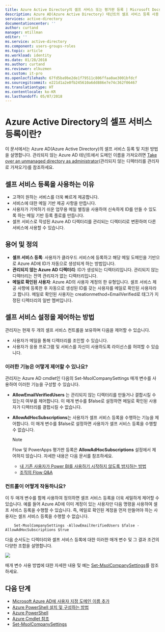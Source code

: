 ```yaml
---
title: Azure Active Directory의 셀프 서비스 또는 평가판 등록 | Microsoft Docs
description: Azure AD(Azure Active Directory) 테넌트의 셀프 서비스 등록 사용
services: active-directory
documentationcenter: ''
author: curtand
manager: mtillman
editor: ''
ms.service: active-directory
ms.component: users-groups-roles
ms.topic: article
ms.workload: identity
ms.date: 01/28/2018
ms.author: curtand
ms.reviewer: elkuzmen
ms.custom: it-pro
ms.openlocfilehash: 67fd5ba9be2de1f79511c806ffaa0ae3001bfdcf
ms.sourcegitcommit: e221d1a2e0fb245610a6dd886e7e74c362f06467
ms.translationtype: HT
ms.contentlocale: ko-KR
ms.lasthandoff: 05/07/2018
---
```

# <a name="what-is-self-service-signup-for-azure-active-directory"></a>Azure Active Directory의 셀프 서비스 등록이란?
이 문서에서는 Azure AD(Azure Active Directory)의 셀프 서비스 등록 및 지원 방법을 설명합니다. 관리되지 않는 Azure AD 테넌트에서 도메인 이름을 가져오려면 [Take over an unmanaged directory as administrator](domains-admin-takeover.md)(관리되지 않는 디렉터리를 관리자로 가져오기)를 참조하세요.

## <a name="why-use-self-service-signup"></a>셀프 서비스 등록을 사용하는 이유
* 고객이 원하는 서비스를 더욱 빠르게 제공합니다.
* 서비스에 대한 메일 기반 제공 사항을 만듭니다.
* 사용자가 기억하기 쉬운 업무용 메일 별칭을 사용하여 신속하게 ID를 만들 수 있도록 하는 메일 기반 등록 플로를 만듭니다.
* 셀프 서비스로 작성된 Azure AD 디렉터리를 관리되는 디렉터리로 변환하여 다른 서비스에 사용할 수 있습니다.

## <a name="terms-and-definitions"></a>용어 및 정의
* **셀프 서비스 등록**: 사용자가 클라우드 서비스에 등록하고 해당 메일 도메인을 기반으로 Azure AD에 ID가 자동으로 생성되게 하는 방법입니다.
* **관리되지 않는 Azure AD 디렉터리**: ID가 생성되는 디렉터리입니다. 관리되지 않는 디렉터리는 전역 관리자가 없는 디렉터리입니다.
* **메일로 확인된 사용자**: Azure AD의 사용자 계정의 한 유형입니다. 셀프 서비스 제공 사항에 등록한 후 자동으로 생성된 ID를 갖는 사용자를 메일로 확인된 사용자라고 합니다. 메일로 확인된 사용자는 creationmethod=EmailVerified로 태그가 지정된 디렉터리의 일반 멤버입니다.

## <a name="how-do-i-control-self-service-settings"></a>셀프 서비스 설정을 제어하는 방법
관리자는 현재 두 개의 셀프 서비스 컨트롤을 보유하며 다음을 제어할 수 있습니다.

* 사용자가 메일을 통해 디렉터리를 조인할 수 있습니다.
* 사용자가 응용 프로그램 및 서비스를 자신이 사용하도록 라이선스를 허여할 수 있습니다.

### <a name="how-can-i-control-these-capabilities"></a>이러한 기능은 어떻게 제어할 수 있나요?
관리자는 Azure AD cmdlet인 다음의 Set-MsolCompanySettings 매개 변수를 사용하여 이러한 기능을 구성할 수 있습니다.

* **AllowEmailVerifiedUsers** 는 관리되지 않는 디렉터리를 만들거나 결합시킬 수 있는지 여부를 제어합니다. 이 매개 변수를 $false로 설정하면 메일로 확인된 사용자가 디렉터리를 결합시킬 수 없습니다.
* **AllowAdHocSubscriptions**는 사용자가 셀프 서비스 등록을 수행하는 기능을 제어합니다. 이 매개 변수를 $false로 설정하면 사용자가 셀프 서비스 등록을 수행할 수 없습니다. 
  
  > [!NOTE]
  > Flow 및 PowerApps 평가판 등록은 **AllowAdHocSubscriptions** 설정에서 제어하지 않습니다. 자세한 내용은 다음 문서를 참조하세요.
  > * [내 기존 사용자가 Power BI를 사용하기 시작하지 않도록 방지하는 방법](https://support.office.com/article/Power-BI-in-your-Organization-d7941332-8aec-4e5e-87e8-92073ce73dc5#bkmk_preventjoining)
  > * [조직의 Flow Q&A](https://docs.microsoft.com/flow/organization-q-and-a)

### <a name="how-do-the-controls-work-together"></a>컨트롤이 어떻게 작동하나요?
이 두 매개 변수를 함께 사용하여 정의하면 셀프 서비스 등록을 더욱 세밀하게 제어할 수 있습니다. 예를 들어 Azure AD에 이미 계정이 있는 사용자만 다음 명령을 사용하여 셀프 서비스 등록을 수행할 수 있습니다. 즉, 메일로 확인된 계정을 먼저 만들어야 하는 사용자는 셀프 서비스 등록을 수행할 수 없습니다.

````
    Set-MsolCompanySettings -AllowEmailVerifiedUsers $false -AllowAdHocSubscriptions $true
````
다음 순서도는 디렉터리와 셀프 서비스 등록에 대한 이러한 매개 변수 및 그 결과 조건의 다양한 조합을 설명합니다.

![][1]

매개 변수 사용 방법에 대한 자세한 내용 및 예는 [Set-MsolCompanySettings](/powershell/module/msonline/set-msolcompanysettings?view=azureadps-1.0)를 참조하세요.

## <a name="next-steps"></a>다음 단계
* [Microsoft Azure AD에 사용자 지정 도메인 이름 추가](add-custom-domain.md)
* [Azure PowerShell 설치 및 구성하는 방법](/powershell/azure/overview)
* [Azure PowerShell](/powershell/azure/overview)
* [Azure Cmdlet 참조](/powershell/azure/get-started-azureps)
* [Set-MsolCompanySettings](/powershell/module/msonline/set-msolcompanysettings?view=azureadps-1.0)

<!--Image references-->
[1]: ./media/active-directory-self-service-signup/SelfServiceSignUpControls.png
